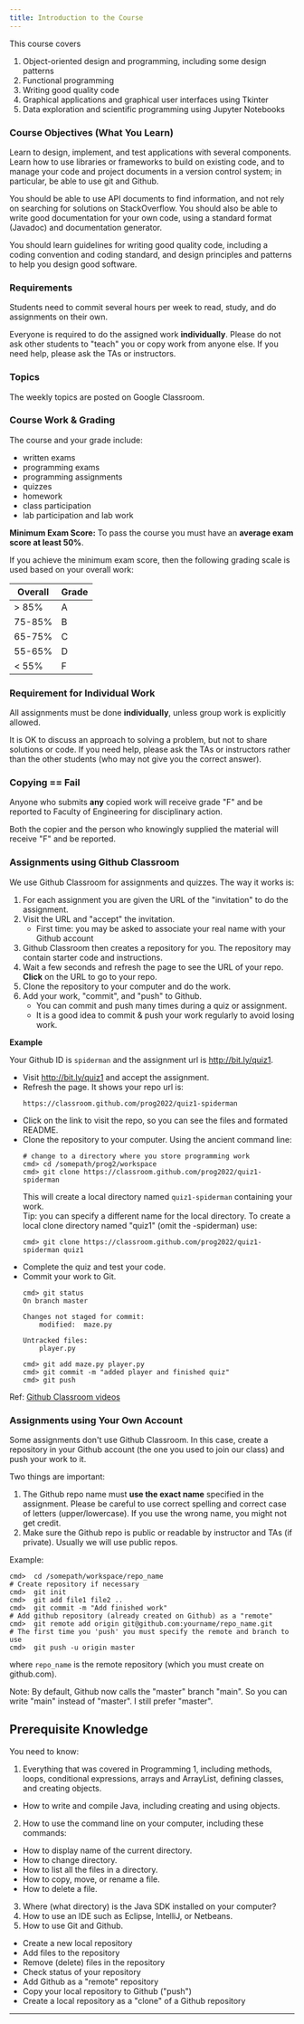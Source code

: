 ```yaml
---
title: Introduction to the Course
---
```


This course covers 

1. Object-oriented design and programming, including some design patterns
2. Functional programming 
3. Writing good quality code
4. Graphical applications and graphical user interfaces using Tkinter
5. Data exploration and scientific programming using Jupyter Notebooks

### Course Objectives (What You Learn)

Learn to design, implement, and test applications with several components. Learn how to use libraries or frameworks to build on existing code, and to manage your code and project documents in a version control system; in particular, be able to use git and Github.

You should be able to use API documents to find information, and not rely on searching for solutions on StackOverflow.  You should also be able to write good documentation for your own code, using a standard format (Javadoc) and documentation generator.

You should learn guidelines for writing good quality code, 
including a coding convention and coding standard, 
and design principles and patterns to help you design good software.

### Requirements 

Students need to commit several hours per week to read, study, and do assignments on their own.

Everyone is required to do the assigned work **individually**.  Please do not ask other students to "teach" you or copy work from anyone else.
If you need help, please ask the TAs or instructors.

### Topics

The weekly topics are posted on Google Classroom. 

### Course Work & Grading

The course and your grade include:

* written exams 
* programming exams
* programming assignments
* quizzes
* homework
* class participation
* lab participation and lab work

**Minimum Exam Score:** To pass the course you must have an **average exam score at least 50%**.

If you achieve the minimum exam score, then the following grading scale is used based on your overall work:

| Overall | Grade |
|---------|-------|
|  > 85%  |   A   |
| 75-85%  |   B   |
| 65-75%  |   C   |
| 55-65%  |   D   |
|  < 55%  |   F   |

### Requirement for Individual Work

All assignments must be done **individually**, unless group work is explicitly allowed.

It is OK to discuss an approach to solving a problem, but not to share solutions or code.  If you need help, please ask the TAs or instructors rather than the other students (who may not give you the correct answer).

### Copying == Fail

Anyone who submits **any** copied work will receive grade "F" and be reported to Faculty of Engineering for disciplinary action.

Both the copier and the person who knowingly supplied the material will receive "F" and be reported.

### Assignments using Github Classroom 

We use Github Classroom for assignments and quizzes. The way it works is:

1. For each assignment you are given the URL of the "invitation" to do the assignment.  
2. Visit the URL and "accept" the invitation.
   - First time: you may be asked to associate your real name with your Github account
3. Github Classroom then creates a repository for you. The repository may contain starter code and instructions.
4. Wait a few seconds and refresh the page to see the URL of your repo.  **Click** on the URL to go to your repo.
5. Clone the repository to your computer and do the work.
6. Add your work, "commit", and "push" to Github.
   - You can commit and push many times during a quiz or assignment.  
   - It is a good idea to commit & push your work regularly to avoid losing work.

**Example**

Your Github ID is `spiderman` and the assignment url is http://bit.ly/quiz1.

* Visit http://bit.ly/quiz1 and accept the assignment.
* Refresh the page. It shows your repo url is:
  ```
  https://classroom.github.com/prog2022/quiz1-spiderman
  ```
* Click on the link to visit the repo, so you can see the files and formated README.
* Clone the repository to your computer. Using the ancient command line:
  ```shell
  # change to a directory where you store programming work
  cmd> cd /somepath/prog2/workspace
  cmd> git clone https://classroom.github.com/prog2022/quiz1-spiderman
  ```
  This will create a local directory named `quiz1-spiderman` containing your work.    
  Tip: you can specify a different name for the local directory. To create a local clone directory named "quiz1" (omit the -spiderman) use:
  ```shell
  cmd> git clone https://classroom.github.com/prog2022/quiz1-spiderman quiz1
  ```
* Complete the quiz and test your code.
* Commit your work to Git.
  ```shell
  cmd> git status
  On branch master

  Changes not staged for commit:
      modified:  maze.py

  Untracked files:
      player.py

  cmd> git add maze.py player.py
  cmd> git commit -m "added player and finished quiz"
  cmd> git push
  ```

Ref: [Github Classroom videos](https://classroom.github.com/videos)

### Assignments using Your Own Account 

Some assignments don't use Github Classroom.  In this case, create a repository in your Github account (the one you used to join our class) and push your work to it. 

Two things are important:
1. The Github repo name must **use the exact name** specified in the assignment.  Please be careful to use correct spelling and correct case of letters (upper/lowercase). If you use the wrong name, you might not get credit.
2. Make sure the Github repo is public or readable by instructor and TAs (if private).  Usually we will use public repos.

Example:
```
cmd>  cd /somepath/workspace/repo_name
# Create repository if necessary
cmd>  git init
cmd>  git add file1 file2 ..
cmd>  git commit -m "Add finished work"
# Add github repository (already created on Github) as a "remote"
cmd>  git remote add origin git@github.com:yourname/repo_name.git
# The first time you 'push' you must specify the remote and branch to use
cmd>  git push -u origin master
```
where `repo_name` is the remote repository (which you must create on github.com).

Note: By default, Github now calls the "master" branch "main". So you can write "main" instead of "master". I still prefer "master".


## Prerequisite Knowledge

You need to know:

1. Everything that was covered in Programming 1, including methods, loops, conditional expressions, arrays and ArrayList, defining classes, and creating objects. 
  * How to write and compile Java, including creating and using objects.
2. How to use the command line on your computer, including these commands:
  * How to display name of the current directory.
  * How to change directory.
  * How to list all the files in a directory.
  * How to copy, move, or rename a file.
  * How to delete a file.
3. Where (what directory) is the Java SDK installed on your computer?
4. How to use an IDE such as Eclipse, IntelliJ, or Netbeans.
5. How to use Git and Github.
  * Create a new local repository
  * Add files to the repository
  * Remove (delete) files in the repository
  * Check status of your repository
  * Add Github as a "remote" repository
  * Copy your local repository to Github ("push")
  * Create a local repository as a "clone" of a Github repository

---
[skeoop.github.io]: https://skeoop.github.io
[google-classroom]: https://classroom.google.com
[resources]: https://skeoop.github.io/Resources
[github-oop2018]: https://github.com/OOP2018
[github-classroom]: https://classroom.github.com/classrooms/32051939-ske-programming-2
